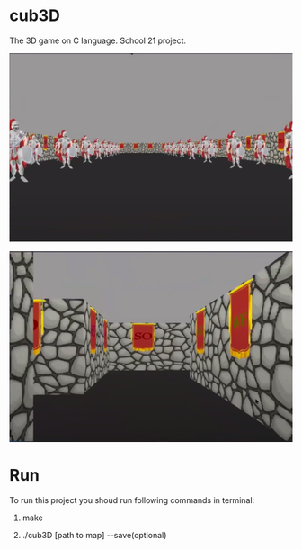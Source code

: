 # cub3D
The 3D game on C language. School 21 project.

![alt text](https://github.com/BalitskyIvan/cub3D/blob/master/screenshots/Screenshot%20from%202021-03-06%2009-25-08.png)

![alt text](https://github.com/BalitskyIvan/cub3D/blob/master/screenshots/Screenshot%20from%202021-03-06%2009-25-55.png)

# Run

To run this projeсt you shoud run following commands in terminal:

  1. make

  2. ./cub3D [path to map] --save(optional)
